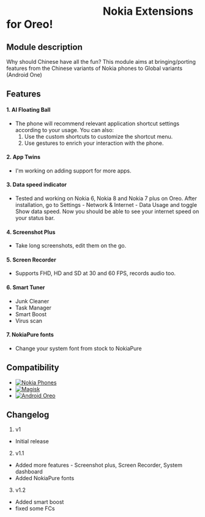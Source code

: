 # &nbsp;&nbsp; &nbsp;&nbsp;&nbsp;&nbsp;&nbsp;&nbsp;&nbsp;&nbsp;&nbsp;&nbsp;&nbsp;&nbsp; &nbsp;&nbsp;&nbsp;&nbsp;&nbsp;&nbsp;&nbsp;&nbsp;&nbsp;&nbsp;&nbsp;&nbsp;&nbsp;&nbsp;&nbsp;&nbsp;&nbsp;&nbsp;&nbsp;&nbsp;&nbsp;&nbsp;Nokia Extensions for Oreo!

## Module description

Why should Chinese have all the fun? 
This module aims at bringing/porting features from the Chinese variants of Nokia phones to Global variants (Android One)

## Features
#### 1. AI Floating Ball 
  *  The phone will recommend relevant application shortcut settings according to your usage. 
  You can also: 
     1. Use the custom shortcuts to customize the shortcut menu.
     2. Use gestures to enrich your interaction with the phone.  
     
#### 2. App Twins
  * I'm working on adding support for more apps.      

#### 3. Data speed indicator
   * Tested and working on Nokia 6, Nokia 8 and Nokia 7 plus on Oreo. After installation, go to Settings - Network & Internet - Data Usage and toggle Show data speed. Now you should be able to see your internet speed on your status bar.
   
#### 4. Screenshot Plus
  * Take long screenshots, edit them on the go.
  
#### 5. Screen Recorder
  * Supports FHD, HD and SD at 30 and 60 FPS, records audio too.

#### 6. Smart Tuner
  * Junk Cleaner
  * Task Manager
  * Smart Boost
  * Virus scan

#### 7. NokiaPure fonts
  * Change your system font from stock to NokiaPure

## Compatibility
  * [![Nokia Phones](https://img.shields.io/badge/Nokia-Android%20phones-blue.svg)](https://www.nokia.com/phones/en_int)
  * [![Magisk](https://img.shields.io/badge/Magisk-17%2B-00B39B.svg)](https://forum.xda-developers.com/apps/magisk/official-magisk-v7-universal-systemless-t3473445)
  * [![Android Oreo](https://img.shields.io/badge/Oreo-8.1.0-blue.svg)](https://www.android.com/versions/oreo-8-0/)

## Changelog 
1. v1
  * Initial release

2. v1.1
  * Added more features - Screenshot plus, Screen Recorder, System dashboard
  * Added NokiaPure fonts
  
3. v1.2
  * Added smart boost 
  * fixed some FCs
  
